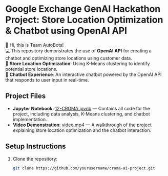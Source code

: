 # Google Exchange GenAI Hackathon Project: Store Location Optimization & Chatbot using OpenAI API

👋 Hi, this is Team AutoBots!  
💻 This repository demonstrates the use of **OpenAI API** for creating a chatbot and optimizing store locations using customer data.  
📍 **Store Location Optimization**: Using K-Means clustering to identify potential store locations.  
🤖 **Chatbot Experience**: An interactive chatbot powered by the OpenAI API that responds to user input in real-time.

## Project Files
- **Jupyter Notebook**: [12-CROMA.ipynb](12-CROMA(1).ipynb) — Contains all code for the project, including data analysis, K-Means clustering, and chatbot implementation.
- **Video Demonstration**: [video.mp4](Retail_Nexus.mp4) — A walkthrough of the project explaining store location optimization and the chatbot interaction.

## Setup Instructions
1. Clone the repository:
   ```bash
   git clone https://github.com/yourusername/croma-ai-project.git
